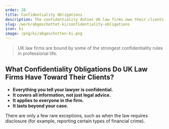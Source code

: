 ```yaml
---
order: 20
title: Confidentiality Obligations
description: The confidentiality duties UK law firms owe their clients
slug: /work/abgeschottet-ki/confidentiality-obligations
icon: ki
image: /png/ki/abgeschotten-ki.png
---
```


> UK law firms are bound by some of the strongest confidentiality rules in professional life.

## What Confidentiality Obligations Do UK Law Firms Have Toward Their Clients?

- **Everything you tell your lawyer is confidential.**
- **It covers all information, not just legal advice.**
- **It applies to everyone in the firm.**
- **It lasts beyond your case.**

There are only a few rare exceptions, such as when the law requires disclosure (for example, reporting certain types of financial crime).
